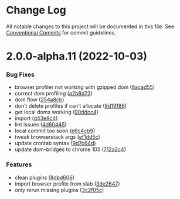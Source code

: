 # Change Log

All notable changes to this project will be documented in this file.
See [Conventional Commits](https://conventionalcommits.org) for commit guidelines.

# 2.0.0-alpha.11 (2022-10-03)


### Bug Fixes

* browser profiler not working with gzipped dom ([8acad55](https://github.com/unblocked-web/unblocked/commit/8acad5537227290e09e790c3fed33866f3d81618))
* correct dom profiling ([a2b8d73](https://github.com/unblocked-web/unblocked/commit/a2b8d73e0318da5688b5f29b71634555fbe7bfed))
* dom flow ([254a8cb](https://github.com/unblocked-web/unblocked/commit/254a8cba2a112f56a06bb6f3cb1c438c4e9f0459))
* don’t delete profiles if can’t allocate ([8d19186](https://github.com/unblocked-web/unblocked/commit/8d19186454abaf2bd9dc38a2f6673b14429b9c09))
* get local doms working ([90ddcc4](https://github.com/unblocked-web/unblocked/commit/90ddcc4beba0981075b8edc990766a99a5514590))
* import ([d43e9c4](https://github.com/unblocked-web/unblocked/commit/d43e9c45e833679f90c89e5515fcd82ecfdcee18))
* lint issues ([4d60445](https://github.com/unblocked-web/unblocked/commit/4d604458604a9422dd91ff54759e187b244256b6))
* local commit too soon ([e6c4cb9](https://github.com/unblocked-web/unblocked/commit/e6c4cb9da6f7fca7c843e9668fc506dab4ecce94))
* tweak browserstack args ([ef1dd5c](https://github.com/unblocked-web/unblocked/commit/ef1dd5c75d4dd96d14a63b8efd1516c00601d682))
* update crontab syntax ([9d7c64d](https://github.com/unblocked-web/unblocked/commit/9d7c64db51977c8f211c36487ed5814cee53460d))
* update dom-bridges to chrome 105 ([712a2c4](https://github.com/unblocked-web/unblocked/commit/712a2c4e5e04233c0ae843a8e35920840a09ea9c))


### Features

* clean plugins ([8dbd606](https://github.com/unblocked-web/unblocked/commit/8dbd606dfba4a00b11f9134240567a7e8ee2d582))
* import browser profile from slab ([3de2647](https://github.com/unblocked-web/unblocked/commit/3de2647832267fc413beec9e0483ba70da366b15))
* only rerun missing plugins ([3c2f05c](https://github.com/unblocked-web/unblocked/commit/3c2f05c4a5a1c064fc824d93c07f6b07d3d18d3b))
